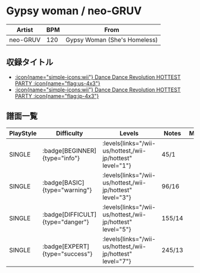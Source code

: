 # Gypsy woman / neo-GRUV

|Artist|BPM|From|
|------|---|----|
|neo-GRUV|120|Gypsy Woman (She's Homeless)|

## 収録タイトル

- [:icon{name="simple-icons:wii"} Dance Dance Revolution HOTTEST PARTY :icon{name="flag:us-4x3"}](/wii-us/hottest)
- [:icon{name="simple-icons:wii"} Dance Dance Revolution HOTTEST PARTY :icon{name="flag:jp-4x3"}](/wii-jp/hottest)

## 譜面一覧

|PlayStyle|Difficulty|Levels|Notes|Movie|
|---------|----------|------|-----|-----|
|SINGLE| :badge[BEGINNER]{type="info"}| :levels{links="/wii-us/hottest,/wii-jp/hottest" level="1"}|45/1||
|SINGLE| :badge[BASIC]{type="warning"}| :levels{links="/wii-us/hottest,/wii-jp/hottest" level="3"}|96/16||
|SINGLE| :badge[DIFFICULT]{type="danger"}| :levels{links="/wii-us/hottest,/wii-jp/hottest" level="5"}|155/14||
|SINGLE| :badge[EXPERT]{type="success"}| :levels{links="/wii-us/hottest,/wii-jp/hottest" level="7"}|245/13||
